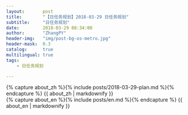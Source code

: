 ```yaml
---
layout:       post
title:        "【日任务规划】2018-03-29 日任务规划"
subtitle:     "日任务规划"
date:         2018-03-29 08:34:00
author:       "ZhangPY"
header-img:   "img/post-bg-os-metro.jpg"
header-mask:  0.3
catalog:      true
multilingual: true
tags:
    - 日任务规划

---
```


<!-- Chinese Version -->
<div class="zh post-container">
    {% capture about_zh %}{% include posts/2018-03-29-plan.md %}{% endcapture %}
    {{ about_zh | markdownify }}
</div>

<!-- English Version -->
<div class="en post-container">
    {% capture about_en %}{% include posts/en.md %}{% endcapture %}
    {{ about_en | markdownify }}
</div>